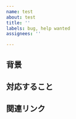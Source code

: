```yaml
---
name: test
about: test
title: ''
labels: bug, help wanted
assignees: ''

---
```


## 背景


## 対応すること


## 関連リンク